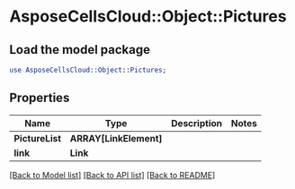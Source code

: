 # AsposeCellsCloud::Object::Pictures 

## Load the model package
```perl
use AsposeCellsCloud::Object::Pictures;
```

## Properties
Name | Type | Description | Notes
------------ | ------------- | ------------- | -------------
**PictureList** | **ARRAY[LinkElement]** |  |
**link** | **Link** |  |  

[[Back to Model list]](../README.md#documentation-for-models) [[Back to API list]](../README.md#documentation-for-api-endpoints) [[Back to README]](../README.md)

